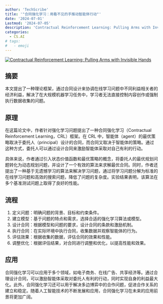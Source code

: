 ```yaml
---
author: 'TechScribe'
title: '"合同强化学习：用看不见的手推动智能体行动"'
date: '2024-07-01'
Lastmod: '2024-07-05'
description: 'Contractual Reinforcement Learning: Pulling Arms with Invisible Hands'
categories:
  - CS.AI
# tags:
#   - emoji
---
```


[![Contractual Reinforcement Learning: Pulling Arms with Invisible Hands](https://arxiv-research-1301205113.cos.ap-guangzhou.myqcloud.com/images/2407.01458v2.pdf_0.jpg)](https://arxiv.org/abs/2407.01458v2)

## 摘要

本文提出了一种理论框架，通过合同设计来协调在线学习问题中不同利益相关者的经济利益，解决了在大规模机器学习任务中，学习者无法直接控制内容创作或强制执行数据收集的问题。<!--more-->

## 原理

在这篇论文中，作者针对强化学习问题提出了一种合同强化学习（Contractual Reinforcement Learning，CRL）框架。在 CRL 中，智能体（agent）的最优策略取决于委托人（principal）设计的合同，而合同又取决于智能体的策略。通过这种方式，委托人可以通过设计合同来激励智能体采取对自己有利的行动。

具体来说，作者通过引入状态价值函数和最优策略的概念，将委托人的最优规划问题转化为动态规划问题，并设计了一个有效的算法来求解最优合同。同时，作者还提出了一种基于无遗憾学习的算法来解决学习问题，通过将学习问题分解为标准的在线学习问题和高效的搜索问题，降低了问题的复杂度。实验结果表明，该算法在多个基准测试问题上取得了良好的性能。

## 流程

1. 定义问题：明确问题的背景、目标和约束条件。
2. 建立模型：基于问题的特点和需求，选择合适的强化学习算法或模型。
3. 设计合同：根据模型和问题的要求，设计合同的条款和激励机制。
4. 执行合同：在实际环境中执行合同，收集数据并观察智能体的行为。
5. 评估效果：根据收集的数据，评估合同的效果和性能。
6. 调整优化：根据评估结果，对合同进行调整和优化，以提高性能和效果。

## 应用

合同强化学习可以应用于多个领域，如电子商务、在线广告、共享经济等。通过合理设计合同，可以激励智能体采取对委托人有利的行动，同时实现自身的利益最大化。此外，合同强化学习还可以用于解决多边博弈中的合作问题，促进合作关系的建立和稳定。随着人工智能技术的不断发展和应用，合同强化学习在未来的应用前景将更加广阔。